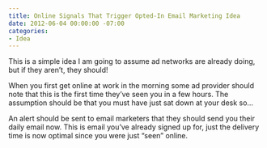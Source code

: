 ```yaml
---
title: Online Signals That Trigger Opted-In Email Marketing Idea
date: 2012-06-04 00:00:00 -07:00
categories:
- Idea
---
```


<p>This is a simple idea I am going to assume ad networks are already doing, but if they aren’t, they should!</p>

<p>When you first get online at work in the morning some ad provider should note that this is the first time they’ve seen you in a few hours. The assumption should be that you must have just sat down at your desk so…</p>

<p>An alert should be sent to email marketers that they should send you their daily email now. This is email you’ve already signed up for, just the delivery time is now optimal since you were just “seen” online.</p>
